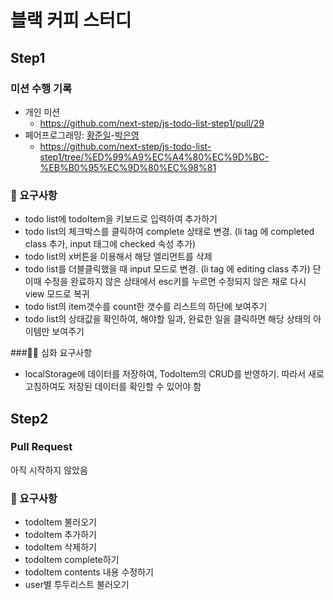 # 블랙 커피 스터디

## Step1

### 미션 수행 기록

- 개인 미션
  - https://github.com/next-step/js-todo-list-step1/pull/29
- 페어프로그래밍: [황준일](https://github.com/junilhwang)-[박은영](https://github.com/eyabc)
  - https://github.com/next-step/js-todo-list-step1/tree/%ED%99%A9%EC%A4%80%EC%9D%BC-%EB%B0%95%EC%9D%80%EC%98%81

### 🎯 요구사항

- todo list에 todoItem을 키보드로 입력하여 추가하기
- todo list의 체크박스를 클릭하여 complete 상태로 변경. (li tag 에 completed class 추가, input 태그에 checked 속성 추가)
- todo list의 x버튼을 이용해서 해당 엘리먼트를 삭제
- todo list를 더블클릭했을 때 input 모드로 변경. (li tag 에 editing class 추가) 단 이때 수정을 완료하지 않은 상태에서 esc키를 누르면 수정되지 않은 채로 다시 view 모드로 복귀
- todo list의 item갯수를 count한 갯수를 리스트의 하단에 보여주기
- todo list의 상태값을 확인하여, 해야할 일과, 완료한 일을 클릭하면 해당 상태의 아이템만 보여주기

###🎯🎯 심화 요구사항

- localStorage에 데이터를 저장하여, TodoItem의 CRUD를 반영하기. 따라서 새로고침하여도 저장된 데이터를 확인할 수 있어야 함

## Step2

### Pull Request

아직 시작하지 않았음

### 🎯 요구사항

- todoItem 불러오기
- todoItem 추가하기
- todoItem 삭제하기
- todoItem complete하기
- todoItem contents 내용 수정하기
- user별 투두리스트 불러오기